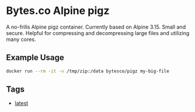# Bytes.co Alpine pigz

A no-frills Alpine pigz container. Currently based on Alpine 3.15. Small and secure. Helpful for compressing and decompressing large files and utilizing many cores.

## Example Usage
```bash
docker run --rm -it -v /tmp/zip:/data bytesco/pigz my-big-file
```

## Tags
- [latest](https://github.com/BytesCo/docker-pigz/blob/production/Dockerfile)
